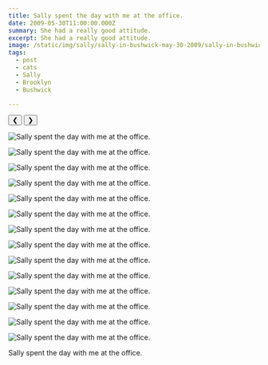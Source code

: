 ```yaml
---
title: Sally spent the day with me at the office.
date: 2009-05-30T11:00:00.000Z
summary: She had a really good attitude.
excerpt: She had a really good attitude.
image: /static/img/sally/sally-in-bushwick-may-30-2009/sally-in-bushwick-may-30-2009-75.jpg
tags:
  - post 
  - cats 
  - Sally
  - Brooklyn
  - Bushwick

---
```



<div id="viewport">
    <button id="buttonPrevious">&#10094;</button>
    <button id="buttonNext">&#10095;</button>

![Sally spent the day with me at the office.](/static/img/sally/sally-in-bushwick-may-30-2009/sally-in-bushwick-may-30-2009-55.jpg "Sally spent the day with me at the office.")

![Sally spent the day with me at the office.](/static/img/sally/sally-in-bushwick-may-30-2009/sally-in-bushwick-may-30-2009-56.jpg "Sally spent the day with me at the office.")

![Sally spent the day with me at the office.](/static/img/sally/sally-in-bushwick-may-30-2009/sally-in-bushwick-may-30-2009-57.jpg "Sally spent the day with me at the office.")

![Sally spent the day with me at the office.](/static/img/sally/sally-in-bushwick-may-30-2009/sally-in-bushwick-may-30-2009-58.jpg "Sally spent the day with me at the office.")

![Sally spent the day with me at the office.](/static/img/sally/sally-in-bushwick-may-30-2009/sally-in-bushwick-may-30-2009-59.jpg "Sally spent the day with me at the office.")

![Sally spent the day with me at the office.](/static/img/sally/sally-in-bushwick-may-30-2009/sally-in-bushwick-may-30-2009-60.jpg "Sally spent the day with me at the office.")

![Sally spent the day with me at the office.](/static/img/sally/sally-in-bushwick-may-30-2009/sally-in-bushwick-may-30-2009-61.jpg "Sally spent the day with me at the office.")

![Sally spent the day with me at the office.](/static/img/sally/sally-in-bushwick-may-30-2009/sally-in-bushwick-may-30-2009-63.jpg "Sally spent the day with me at the office.")

![Sally spent the day with me at the office.](/static/img/sally/sally-in-bushwick-may-30-2009/sally-in-bushwick-may-30-2009-70.jpg "Sally spent the day with me at the office.")

![Sally spent the day with me at the office.](/static/img/sally/sally-in-bushwick-may-30-2009/sally-in-bushwick-may-30-2009-71.jpg "Sally spent the day with me at the office.")

![Sally spent the day with me at the office.](/static/img/sally/sally-in-bushwick-may-30-2009/sally-in-bushwick-may-30-2009-72.jpg "Sally spent the day with me at the office.")

![Sally spent the day with me at the office.](/static/img/sally/sally-in-bushwick-may-30-2009/sally-in-bushwick-may-30-2009-73.jpg "Sally spent the day with me at the office.")

![Sally spent the day with me at the office.](/static/img/sally/sally-in-bushwick-may-30-2009/sally-in-bushwick-may-30-2009-74.jpg "Sally spent the day with me at the office.")

![Sally spent the day with me at the office.](/static/img/sally/sally-in-bushwick-may-30-2009/sally-in-bushwick-may-30-2009-75.jpg "Sally spent the day with me at the office.")


</div>
<div id="caption"></div>


Sally spent the day with me at the office.